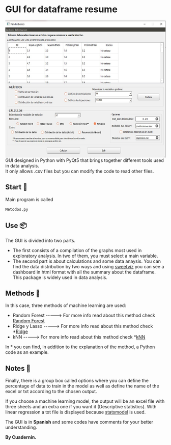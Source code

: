 # GUI for dataframe resume
<img align="left" src="https://github.com/Cuadernin/ResumenDataFrame/blob/master/images/imagen1.jpg" height="430" width="700"> 
<br/><br/><br/><br/><br/><br/><br/><br/><br/><br/><br/><br/><br/><br/><br/><br/><br/><br/>
GUI designed in Python with PyQt5 that brings together different tools used in data analysis.
<br/>
It only allows .csv files but you can modify the code to read other files. 

## Start 🚀

Main program is called
```
Metodos.py
```
## Use 📦
The GUI is divided into two parts. 
* The first consists of a compilation of the graphs most used in exploratory analysis. In two of them, you must select a main variable. 
* The second part is about calculations and some data anaysis. You can find the data distribution by two ways and using [sweetviz](https://pypi.org/project/sweetviz/) you can see a dashboard in html format with all the summary about the dataframe. This package is widely used in data analysis.

## Methods 📌
In this case, three methods of machine learning are used:
* Random Forest ----->  For more info read about this method check [Random Forest](https://builtin.com/data-science/random-forest-algorithm)
* Ridge y Lasso ----->  For more info read about this method check *[Ridge](https://www.analyticsvidhya.com/blog/2016/01/ridge-lasso-regression-python-complete-tutorial/)
* kNN ----->  For more info read about this method check *[kNN](https://realpython.com/knn-python/)

In * you can find, in addition to the explanation of the method, a Python code as an example.

## Notes 📖
Finally, there is a group box called options where you can define the percentage of data to train in the model as well as define the name of the excel or txt according to the chosen output. 

If you choose a machine learning model, the output will be an excel file with three sheets and an extra one if you want it (Descriptive statistics). With linear regression a txt file is displayed because [statsmodel](https://www.statsmodels.org/stable/index.html) is used. 

The GUI is in **Spanish** and some codes have comments for your better understanding.

**By Cuadernin.**
